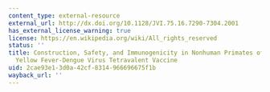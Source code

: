 ```yaml
---
content_type: external-resource
external_url: http://dx.doi.org/10.1128/JVI.75.16.7290-7304.2001
has_external_license_warning: true
license: https://en.wikipedia.org/wiki/All_rights_reserved
status: ''
title: Construction, Safety, and Immunogenicity in Nonhuman Primates of a Chimeric
  Yellow Fever-Dengue Virus Tetravalent Vaccine
uid: 2cae93e1-3d0a-42cf-8314-966696675f1b
wayback_url: ''
---
```

